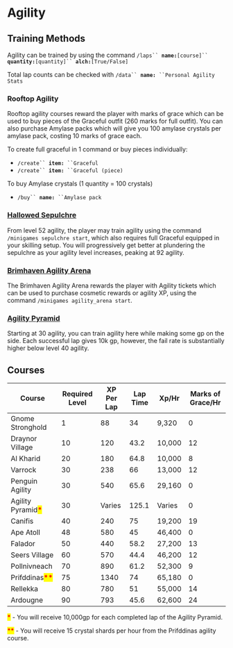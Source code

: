 # Agility

## Training Methods

Agility can be trained by using the command `/laps`` `**`name:`**`[course]`` `**`quantity:`**`[quantity]`` `**`alch:`**`[True/False]`

Total lap counts can be checked with `/data`` `**`name:`**` ``Personal Agility Stats`

### Rooftop Agility

Rooftop agility courses reward the player with marks of grace which can be used to buy pieces of the Graceful outfit (260 marks for full outfit). You can also purchase Amylase packs which will give you 100 amylase crystals per amylase pack, costing 10 marks of grace each.&#x20;

To create full graceful in 1 command or buy pieces individually:

* `/create`` `**`item:`**` ``Graceful`
* `/create`` `**`item:`**` ``Graceful (piece)`

To buy Amylase crystals (1 quantity = 100 crystals)

* `/buy`` `**`name:`**` ``Amylase pack`

### [Hallowed Sepulchre](hallowed-sepulchre.md)

From level 52 agility, the player may train agility using the command `/minigames sepulchre start`, which also requires full Graceful equipped in your skilling setup. You will progressively get better at plundering the sepulchre as your agility level increases, peaking at 92 agility.

### [Brimhaven Agility Arena](brimhaven-agility-arena.md)

The Brimhaven Agility Arena rewards the player with Agility tickets which can be used to purchase cosmetic rewards or agility XP, using the command `/minigames agility_arena start`.

### [Agility Pyramid](agility-pyramid.md)

Starting at 30 agility, you can train agility here while making some gp on the side. Each successful lap gives 10k gp, however, the fail rate is substantially higher below level 40 agility.&#x20;

## Courses

| **Course**                                            | **Required Level** | **XP Per Lap** | **Lap Time** | **Xp/Hr** | **Marks of Grace/Hr** |
| ----------------------------------------------------- | ------------------ | -------------- | ------------ | --------- | --------------------- |
| Gnome Stronghold                                      | 1                  | 88             | 34           | 9,320     | 0                     |
| Draynor Village                                       | 10                 | 120            | 43.2         | 10,000    | 12                    |
| Al Kharid                                             | 20                 | 180            | 64.8         | 10,000    | 8                     |
| Varrock                                               | 30                 | 238            | 66           | 13,000    | 12                    |
| Penguin Agility                                       | 30                 | 540            | 65.6         | 29,160    | 0                     |
| Agility Pyramid<mark style="color:red;">**\***</mark> | 30                 | Varies         | 125.1        | Varies    | 0                     |
| Canifis                                               | 40                 | 240            | 75           | 19,200    | 19                    |
| Ape Atoll                                             | 48                 | 580            | 45           | 46,400    | 0                     |
| Falador                                               | 50                 | 440            | 58.2         | 27,200    | 13                    |
| Seers Village                                         | 60                 | 570            | 44.4         | 46,200    | 12                    |
| Pollnivneach                                          | 70                 | 890            | 61.2         | 52,300    | 9                     |
| Prifddinas<mark style="color:red;">**\*\***</mark>    | 75                 | 1340           | 74           | 65,180    | 0                     |
| Rellekka                                              | 80                 | 780            | 51           | 55,000    | 14                    |
| Ardougne                                              | 90                 | 793            | 45.6         | 62,600    | 24                    |

<mark style="color:red;">**\***</mark> - You will receive 10,000gp for each completed lap of the Agility Pyramid.

<mark style="color:red;">**\*\***</mark> - You will receive 15 crystal shards per hour from the Prifddinas agility course.
